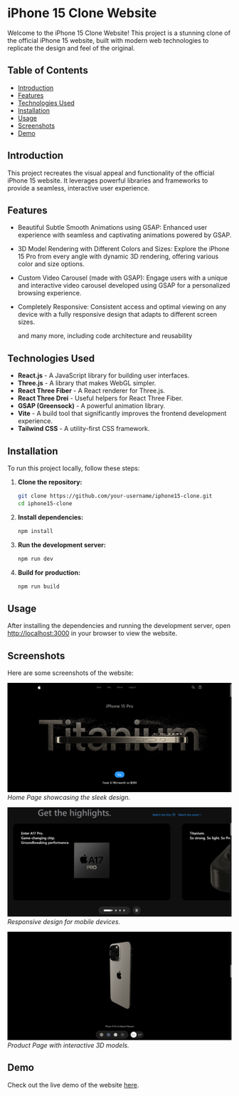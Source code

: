 # iPhone 15 Clone Website

Welcome to the iPhone 15 Clone Website! This project is a stunning clone of the official iPhone 15 website, built with modern web technologies to replicate the design and feel of the original.

## Table of Contents

- [Introduction](#introduction)
- [Features](#features)
- [Technologies Used](#technologies-used)
- [Installation](#installation)
- [Usage](#usage)
- [Screenshots](#screenshots)
- [Demo](#demo)

## Introduction

This project recreates the visual appeal and functionality of the official iPhone 15 website. It leverages powerful libraries and frameworks to provide a seamless, interactive user experience.

## Features

- Beautiful Subtle Smooth Animations using GSAP: Enhanced user experience with seamless and captivating animations powered by GSAP.

- 3D Model Rendering with Different Colors and Sizes: Explore the iPhone 15 Pro from every angle with dynamic 3D rendering, offering various color and size options.

- Custom Video Carousel (made with GSAP): Engage users with a unique and interactive video carousel developed using GSAP for a personalized browsing experience.

- Completely Responsive: Consistent access and optimal viewing on any device with a fully responsive design that adapts to different screen sizes.

  and many more, including code architecture and reusability

## Technologies Used

- **React.js** - A JavaScript library for building user interfaces.
- **Three.js** - A library that makes WebGL simpler.
- **React Three Fiber** - A React renderer for Three.js.
- **React Three Drei** - Useful helpers for React Three Fiber.
- **GSAP (Greensock)** - A powerful animation library.
- **Vite** - A build tool that significantly improves the frontend development experience.
- **Tailwind CSS** - A utility-first CSS framework.

## Installation

To run this project locally, follow these steps:

1. **Clone the repository:**

   ```bash
   git clone https://github.com/your-username/iphone15-clone.git
   cd iphone15-clone
   ```

2. **Install dependencies:**

   ```bash
   npm install
   ```

3. **Run the development server:**

   ```bash
   npm run dev
   ```

4. **Build for production:**

   ```bash
   npm run build
   ```

## Usage

After installing the dependencies and running the development server, open [http://localhost:3000](http://localhost:3000) in your browser to view the website.

## Screenshots

Here are some screenshots of the website:

![Home Page](./screenshots/home.png)
_Home Page showcasing the sleek design._

![Product Page](./screenshots/highlights.png)
_Responsive design for mobile devices._

![Mobile View](./screenshots/3dmodel.png)
_Product Page with interactive 3D models._

## Demo

Check out the live demo of the website [here](https://apple-website-lac.vercel.app/).

